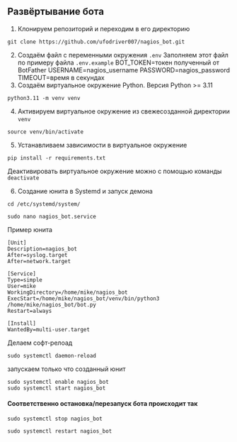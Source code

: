 ## Развёртывание бота
1. Клонируем репозиторий и переходим в его директорию
```angular2html
git clone https://github.com/ufodriver007/nagios_bot.git
```
2. Создаём файл с переменными окружения `.env` Заполняем этот файл по примеру файла `.env.example`
    BOT_TOKEN=токен полученный от BotFather
    USERNAME=nagios_username
    PASSWORD=nagios_password
    TIMEOUT=время в секундах
3. Создаём виртуальное окружение Python. Версия Python >= 3.11
```angular2html
python3.11 -m venv venv
```
4. Активируем виртуальное окружение из свежесозданной директории `venv`
```angular2html
source venv/bin/activate
```

5. Устанавливаем зависимости в виртуальное окружение
```angular2html
pip install -r requirements.txt
```
Деактивировать виртуальное окружение можно с помощью команды `deactivate`

6. Создание юнита в Systemd и запуск демона
```angular2html
cd /etc/systemd/system/
```
```angular2html
sudo nano nagios_bot.service
```
Пример юнита
```angular2html
[Unit]
Description=nagios_bot
After=syslog.target
After=network.target

[Service]
Type=simple
User=mike
WorkingDirectory=/home/mike/nagios_bot
ExecStart=/home/mike/nagios_bot/venv/bin/python3 /home/mike/nagios_bot/bot.py
Restart=always

[Install]
WantedBy=multi-user.target
```
Делаем софт-релоад
```angular2html
sudo systemctl daemon-reload
```

запускаем только что созданный юнит
```angular2html
sudo systemctl enable nagios_bot
sudo systemctl start nagios_bot
```

#### Соответственно остановка/перезапуск бота происходит так
```angular2html
sudo systemctl stop nagios_bot
```
```angular2html
sudo systemctl restart nagios_bot
```
